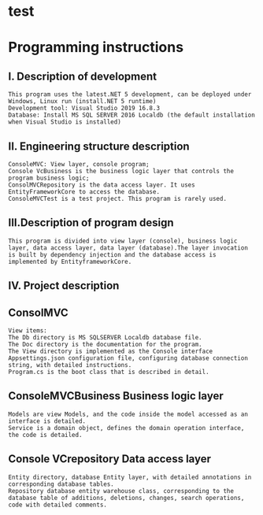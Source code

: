 # test
Programming instructions
=====
I. Description of development 
----
    This program uses the latest.NET 5 development, can be deployed under Windows, Linux run (install.NET 5 runtime)
    Development tool: Visual Studio 2019 16.8.3
    Database: Install MS SQL SERVER 2016 Localdb (the default installation when Visual Studio is installed)
II. Engineering structure description
----
    ConsoleMVC: View layer, console program;
    Console VcBusiness is the business logic layer that controls the program business logic;
    ConsolMVCRepository is the data access layer. It uses EntityFrameworkCore to access the database.
    ConsoleMVCTest is a test project. This program is rarely used.
III.Description of program design
----
    This program is divided into view layer (console), business logic layer, data access layer, data layer (database).The layer invocation is built by dependency injection and the database access is implemented by EntityframeworkCore.
IV. Project description
---
ConsolMVC
-----
    View items:
    The Db directory is MS SQLSERVER Localdb database file.
    The Doc directory is the documentation for the program.
    The View directory is implemented as the Console interface
    Appsettings.json configuration file, configuring database connection string, with detailed instructions.
    Program.cs is the boot class that is described in detail.
ConsoleMVCBusiness Business logic layer
-----
    Models are view Models, and the code inside the model accessed as an interface is detailed.
    Service is a domain object, defines the domain operation interface, the code is detailed.
Console VCrepository Data access layer
-----
    Entity directory, database Entity layer, with detailed annotations in corresponding database tables.
    Repository database entity warehouse class, corresponding to the database table of additions, deletions, changes, search operations, code with detailed comments.
